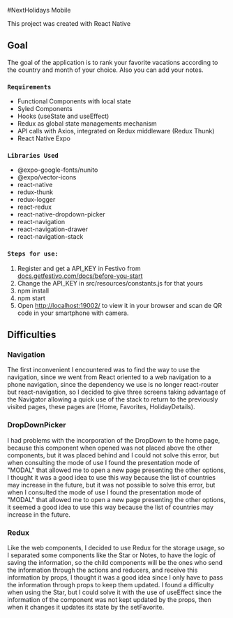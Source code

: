 #NextHolidays Mobile

This project was created with React Native

## Goal 

The goal of the application is to rank your favorite vacations according to the country and month of your choice. Also you can add your notes. 

### `Requirements`

- Functional Components with local state
- Syled Components
- Hooks (useState and useEffect)
- Redux as global state managements mechanism
- API calls with Axios, integrated on Redux middleware (Redux Thunk)
- React Native Expo

### `Libraries Used`
 - @expo-google-fonts/nunito
 - @expo/vector-icons
 - react-native
 - redux-thunk
 - redux-logger
 - react-redux
 - react-native-dropdown-picker
 - react-navigation
 - react-navigation-drawer
 - react-navigation-stack

### `Steps for use:` 
 1. Register and get a API_KEY in Festivo from [docs.getfestivo.com/docs/before-you-start](docs.getfestivo.com/docs/before-you-start)     
 2. Change the API_KEY in src/resources/constants.js for that yours
 2. npm install
 3. npm start
 4. Open [http://localhost:19002/](http://localhost:19002/) to view it in your browser and scan de QR code in your smartphone with camera.

## Difficulties

### Navigation
The first inconvenient I encountered was to find the way to use the navigation, since we went from React oriented to a web navigation to a phone navigation, since the dependency we use is no longer react-router but react-navigation, so I decided to give three screens taking advantage of the Navigator allowing a quick use of the stack to return to the previously visited pages, these pages are (Home, Favorites, HolidayDetails).  

### DropDownPicker

I had problems with the incorporation of the DropDown to the home page, because this component when opened was not placed above the other components, but it was placed behind and I could not solve this error, but when consulting the mode of use I found the presentation mode of "MODAL" that allowed me to open a new page presenting the other options, I thought it was a good idea to use this way because the list of countries may increase in the future, but it was not possible to solve this error, but when I consulted the mode of use I found the presentation mode of "MODAL" that allowed me to open a new page presenting the other options, it seemed a good idea to use this way because the list of countries may increase in the future.


### Redux
Like the web components, I decided to use Redux for the storage usage, so I separated some components like the Star or Notes, to have the logic of saving the information, so the child components will be the ones who send the information through the actions and reducers, and receive this information by props, I thought it was a good idea since I only have to pass the information through props to keep them updated. I found a difficulty when using the Star, but I could solve it with the use of useEffect since the information of the component was not kept updated by the props, then when it changes it updates its state by the setFavorite.